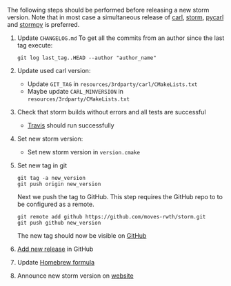 The following steps should be performed before releasing a new storm version.
Note that in most case a simultaneous release of [carl](https://github.com/smtrat/carl), [storm](https://github.com/moves-rwth/storm), [pycarl](https://github.com/moves-rwth/pycarl/) and [stormpy](https://github.com/moves-rwth/stormpy/) is preferred.

1. Update `CHANGELOG.md`
   To get all the commits from an author since the last tag execute:
   ```console
   git log last_tag..HEAD --author "author_name"
   ```

2. Update used carl version:
   * Update `GIT_TAG` in `resources/3rdparty/carl/CMakeLists.txt`
   * Maybe update `CARL_MINVERSION` in `resources/3rdparty/CMakeLists.txt`

3. Check that storm builds without errors and all tests are successful
   * [Travis](https://travis-ci.org/moves-rwth/storm) should run successfully

4. Set new storm version:
   * Set new storm version in `version.cmake`

5. Set new tag in git
   ```console
   git tag -a new_version
   git push origin new_version
   ```
   Next we push the tag to GitHub. This step requires the GitHub repo to to be configured as a remote.
   ```console
   git remote add github https://github.com/moves-rwth/storm.git
   git push github new_version
   ```
   The new tag should now be visible on [GitHub](https://github.com/moves-rwth/storm/tags)

6. [Add new release](https://github.com/moves-rwth/storm/releases/new) in GitHub

7. Update [Homebrew formula](https://github.com/moves-rwth/homebrew-storm)

8. Announce new storm version on [website](http://www.stormchecker.org/news.html)
